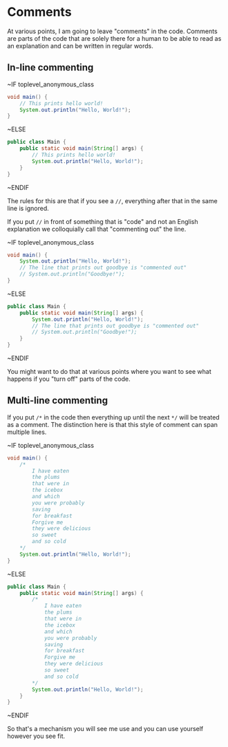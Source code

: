 # Comments

At various points, I am going to leave "comments" in the code. Comments are parts of the code that
are solely there for a human to be able to read as an explanation and can be written in regular
words.

## In-line commenting

~IF toplevel_anonymous_class

```java
void main() {
    // This prints hello world!
    System.out.println("Hello, World!");
}
```

~ELSE

```java
public class Main {
    public static void main(String[] args) {
        // This prints hello world!
        System.out.println("Hello, World!");
    }
}
```

~ENDIF

The rules for this are that if you see a `//`, everything after that in the same line
is ignored.

If you put `//` in front of something that is "code" and not an English explanation we colloquially call that "commenting out" the line.

~IF toplevel_anonymous_class

```java
void main() {
    System.out.println("Hello, World!");
    // The line that prints out goodbye is "commented out"
    // System.out.println("Goodbye!");
}
```

~ELSE

```java
public class Main {
    public static void main(String[] args) {
        System.out.println("Hello, World!");
        // The line that prints out goodbye is "commented out"
        // System.out.println("Goodbye!");
    }
}
```

~ENDIF

You might want to do that at various points where you want to see what happens if you "turn off" parts of
the code.

## Multi-line commenting

If you put `/*` in the code then everything up until the next `*/` will be treated as a comment. The distinction
here is that this style of comment can span multiple lines.

~IF toplevel_anonymous_class

```java
void main() {
    /*
        I have eaten
        the plums
        that were in
        the icebox
        and which
        you were probably
        saving
        for breakfast
        Forgive me
        they were delicious
        so sweet
        and so cold
    */
    System.out.println("Hello, World!");
}
```

~ELSE

```java
public class Main {
    public static void main(String[] args) {
        /*
            I have eaten
            the plums
            that were in
            the icebox
            and which
            you were probably
            saving
            for breakfast
            Forgive me
            they were delicious
            so sweet
            and so cold
        */
        System.out.println("Hello, World!");
    }
}
```

~ENDIF

So that's a mechanism you will see me use and you can use yourself however you see fit.
